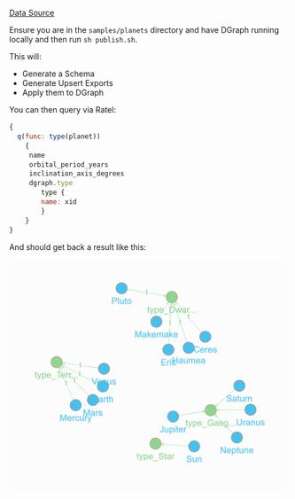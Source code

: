 [Data Source](https://github.com/sachans/Planet-connaissance/blob/master/Solar%20System.csv)


Ensure you are in the `samples/planets` directory and have DGraph running locally and then run `sh publish.sh`.

This will:
- Generate a Schema
- Generate Upsert Exports
- Apply them to DGraph

You can then query via Ratel:

```js
{
  q(func: type(planet))
    {
     name
     orbital_period_years
     inclination_axis_degrees
     dgraph.type
    	type {
        name: xid
    	}
    }
}
```

And should get back a result like this:

![sample_planets](../res/sample_planets.png)
